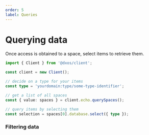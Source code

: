 ```yaml
---
order: 5
label: Queries
---
```


# Querying data

Once access is obtained to a space, select items to retrieve them.

```ts file=./snippets/read-items.ts#L5-
import { Client } from '@dxos/client';

const client = new Client();

// decide on a type for your items
const type = 'yourdomain:type/some-type-identifier';

// get a list of all spaces
const { value: spaces } = client.echo.querySpaces();

// query items by selecting them
const selection = spaces[0].database.select({ type });
```

### Filtering data
```ts file=./snippets/read-items-selections.ts#L10-
```